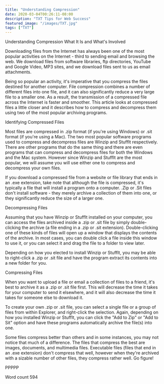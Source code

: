 ```yaml
---
title: "Understanding Compression"
date: 2020-03-04T00:26:11-08:00
description: "TXT Tips for Web Success"
featured_image: "/images/TXT.jpg"
tags: ["TXT"]
---
```


Understanding Compression
What It Is and What's Involved

Downloading files from the Internet has always been one of the most popular activities on the Internet - third to sending email and browsing the web. We download files from software libraries, ftp directories, YouTube and Google Video, MP3 sites, and we download files sent to us as email attachments. 

Being so popular an activity, it's imperative that you compress the files destined for another computer. File compression combines a number of different files into one file, and it can also significantly reduce a very large file to a smaller one. As a result, the transmission of a compressed file across the Internet is faster and smoother. This article looks at compressed files a little closer and it describes how to compress and decompress them using two of the most popular archiving programs.

Identifying Compressed Files

Most files are compressed in .zip format (if you're using Windows) or .sit format (if you're using a Mac). The two most popular software programs used to compress and decompress files are Winzip and StuffIt respectively. There are other programs that do the same thing and there are even programs that can compress and decompress files for both the Windows and the Mac system. However since Winzip and StuffIt are the most popular, we will assume you will use either one to compress and decompress your own files.

If you download a compressed file from a website or file library that ends in an .exe extension, take note that although the file is compressed, it's typically a file that will install a program onto a computer. .Zip or .Sit files don't install software - they merely archive a collection of them into one, or they significantly reduce the size of a larger one. 

Decompressing Files

Assuming that you have Winzip or StuffIt installed on your computer, you can access the files archived inside a .zip or .sit file by simply double-clicking the archive (a file ending in a .zip or .sit extension). Double-clicking one of these kinds of files will open up a window that displays the contents of the archive. In most cases, you can double click a file inside this window to use it, or you can select it and drag the file to a folder to view later. 

Depending on how you elected to install Winzip or StuffIt, you may be able to right-click a .zip or .sit file and have the program extract its contents into a new folder for you.

Compressing Files

When you want to upload a file or email a collection of files to a friend, it's best to archive it as a .zip or .sit file first. This will decrease the time it takes for your computer to send it elsewhere, and it will also decrease the time it takes for someone else to download it. 

To create your own .zip or .sit file, you can select a single file or a group of files from within Explorer, and right-click the selection. Again, depending on how you installed Winzip or StuffIt, you can click the "Add to Zip" or "Add to Sit" option and have these programs automatically archive the file(s) into one. 

Some files compress better than others and in some instances, you may not notice that much of a difference. The files that compress the best are images, documents, and multimedia files. Executable files (files that end in an .exe extension) don't compress that well, however when they're archived with a sizable number of other files, they compress rather well. Go figure!

PPPPP

Word count 594

